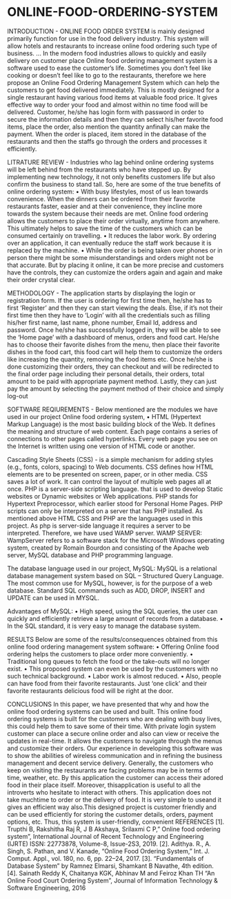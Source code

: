 # ONLINE-FOOD-ORDERING-SYSTEM
INTRODUCTION - 
ONLINE FOOD ORDER SYSTEM is mainly designed primarily function for use in the food delivery industry. This system will allow hotels and restaurants to increase online food ordering such type of business. ... In the modern food industries allows to quickly and easily delivery on customer place
Online food ordering management system is a software used to ease the customer’s life. Sometimes you don’t feel like cooking or doesn’t feel like to go to the
restaurants, therefore we here propose an Online Food Ordering Management System which can help the customers to get food delivered immediately. This is mostly designed for
a single restaurant having various food items at valuable food price. It gives effective way to order your food and almost within no time food will be delivered. Customer,
he/she has login form with password in order to secure the information details and then they can select his/her favorite food items, place the order, also mention the quantity anfinally can make the payment. When the order is placed, item stored in the database of the restaurants and then the
staffs go through the orders and processes it efficiently.

LITRATURE REVIEW - 
Industries who lag behind online ordering systems will be left behind from the restaurants who have stepped up. By implementing new technology, it not only benefits customers life but also confirm the business to stand tall.
So, here are some of the true benefits of online ordering system:
• With busy lifestyles, most of us lean towards convenience. When the dinners can be ordered from their favorite restaurants faster, easier and at their convenience, they incline more towards the system because their needs are met.
Online food ordering allows the customers to place their order virtually, anytime from anywhere. This ultimately helps to save the time of the customers which can be consumed certainly on travelling.
• It reduces the labor work. By ordering over an application, it can eventually reduce the staff work because it is replaced by the machine.
• While the order is being taken over phones or in person there might be some misunderstandings and orders might not be that accurate. But by placing it online, it can be more precise and customers have the controls, they can customize the orders again and again and
make their order crystal clear.

METHODOLOGY - The application starts by displaying the login or registration form. If the user is ordering for first time then, he/she has to first ‘Register’ and then they can start viewing the deals. Else, if it’s not their first time then they have to ‘Login’ with all the credentials such as
filling his/her first name, last name, phone number, Email Id, address and password. Once he/she has successfully logged in, they will be able to see the ‘Home page’ with a dashboard of menus, orders and food cart. He/she has to choose their favorite dishes from the menu, then place their favorite dishes in
the food cart, this food cart will help them to customize the orders like increasing the quantity, removing the food items etc. Once he/she is done customizing their
orders, they can checkout and will be redirected to the final order page including their personal details, their orders, total amount to be paid with appropriate payment method. Lastly, they can just pay the amount
by selecting the payment method of their choice and simply log-out

SOFTWARE REQIUREMENTS - 
Below mentioned are the modules we have used in our project Online food ordering system,
• HTML (Hypertext Markup Language) is the most basic building block of the Web. It defines the meaning and structure of web content. Each page contains a series of connections to other pages called hyperlinks. Every
web page you see on the Internet is written using one version of HTML code or another. 

Cascading Style Sheets (CSS) -  is a simple mechanism for adding styles (e.g., fonts, colors, spacing) to Web documents. CSS defines how HTML elements are to be presented on screen, paper, or in other media. CSS
saves a lot of work. It can control the layout of multiple web pages all at once. PHP is a server-side scripting language. that is used to develop Static websites or Dynamic websites or Web
applications. PHP stands for Hypertext Preprocessor, which earlier stood for Personal Home Pages. PHP scripts can only be interpreted on a server that has PHP installed.
As mentioned above HTML CSS and PHP are the languages used in this project. As php is server-side language it requires a server to be interpreted. Therefore, we have used WAMP server.
WAMP SERVER: WampServer refers to a software stack for the Microsoft Windows operating system, created by Romain Bourdon and consisting of the Apache web server, MySQL database and PHP programming language.

The database language used in our project,
MySQL: MySQL is a relational database management system based on SQL – Structured Query Language. The most common use for MySQL, however, is for the purpose
of a web database. Standard SQL commands such as ADD, DROP, INSERT and UPDATE can be used in MYSQL.

Advantages of MySQL:
• High speed, using the SQL queries, the user can quickly and efficiently retrieve a large amount of records from a database.
• In the SQL standard, it is very easy to manage the database system.

RESULTS
Below are some of the results/consequences obtained from this online food ordering management system software:
• Offering Online food ordering helps the customers to place order more conveniently.
• Traditional long queues to fetch the food or the take-outs will no longer exist.
• This proposed system can even be used by the customers with no such technical background.
• Labor work is almost reduced.
• Also, people can have food from their favorite restaurants. Just ‘one click’ and their favorite  restaurants delicious food will be right at the door. 

CONCLUSIONS
In this paper, we have presented that why and how the online food ordering systems can be used and built. This online food ordering systems is built for the customers who are dealing with busy lives, this could help them to save
some of their time. With private login system customer can place a secure online order and also can view or receive the updates in real-time. It allows the customers to navigate
through the menus and customize their orders. Our experience in developing this software was to show the abilities of wireless communication and in refining the
business management and decent service delivery. Generally, the customers who keep on visiting the restaurants are facing problems may be in terms of time,
weather, etc. By this application the customer can access their adored food in their place itself. Moreover, thisapplication is useful to all the introverts who hesitate to
interact with others. This application does not take muchtime to order or the delivery of food. It is very simple to useand it gives an efficient way also.This designed project is customer friendly and can be used efficiently for storing the customer details, orders, payment options, etc. Thus, this system is user-friendly, convenient
REFERENCES
[1]. Trupthi B, Rakshitha Raj R, J B Akshaya, Srilaxmi C P,” Online food ordering system”, International Journal of Recent Technology and Engineering (IJRTE) ISSN: 22773878, Volume-8, Issue-2S3, 2019.
[2]. Adithya. R., A. Singh, S. Pathan, and V. Kanade, “Online Food Ordering System,” Int. J. Comput. Appl., vol. 180, no. 6, pp. 22–24, 2017.
[3]. “Fundamentals of Database System” by Ramnez Elmarsi, Shamkant B Navathe, 4th edition.
[4]. Sainath Reddy K, Chaitanya KGK, Abhinav M and Feiroz  Khan TH “An Online Food Court Ordering System”, Journal  of Information Technology & Software Engineering, 2016 
